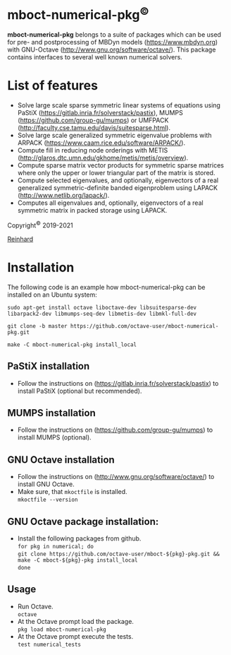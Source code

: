 # mboct-numerical-pkg<sup>&copy;</sup>
**mboct-numerical-pkg** belongs to a suite of packages which can be used for pre- and postprocessing of MBDyn models (https://www.mbdyn.org) with GNU-Octave (http://www.gnu.org/software/octave/). This package contains interfaces to several well known numerical solvers.

# List of features
  - Solve large scale sparse symmetric linear systems of equations using PaStiX (https://gitlab.inria.fr/solverstack/pastix), MUMPS (https://github.com/group-gu/mumps) or UMFPACK (http://faculty.cse.tamu.edu/davis/suitesparse.html).
  - Solve large scale generalized symmetric eigenvalue problems with ARPACK (https://www.caam.rice.edu/software/ARPACK/).
  - Compute fill in reducing node orderings with METIS (http://glaros.dtc.umn.edu/gkhome/metis/metis/overview).
  - Compute sparse matrix vector products for symmetric sparse matrices where only the upper or lower triangular part of the matrix is stored.
  - Compute selected eigenvalues, and optionally, eigenvectors of a real generalized symmetric-definite banded eigenproblem using LAPACK (http://www.netlib.org/lapack/).
  - Computes all eigenvalues and, optionally, eigenvectors of a real symmetric matrix in packed storage using LAPACK.
  
Copyright<sup>&copy;</sup> 2019-2021

[Reinhard](mailto:octave-user@a1.net)

# Installation
  The following code is an example how mboct-numerical-pkg can be installed on an Ubuntu system:
  
  `sudo apt-get install octave liboctave-dev libsuitesparse-dev libarpack2-dev libmumps-seq-dev libmetis-dev libmkl-full-dev`

  `git clone -b master https://github.com/octave-user/mboct-numerical-pkg.git`
       
  `make -C mboct-numerical-pkg install_local`

## PaStiX installation
  - Follow the instructions on (https://gitlab.inria.fr/solverstack/pastix) to install PaStiX (optional but recommended).

## MUMPS installation
  - Follow the instructions on (https://github.com/group-gu/mumps) to install MUMPS (optional).

## GNU Octave installation
  - Follow the instructions on (http://www.gnu.org/software/octave/) to install GNU Octave.  
  - Make sure, that `mkoctfile` is installed.  
    `mkoctfile --version` 

## GNU Octave package installation:
  - Install the following packages from github.  
    `for pkg in numerical; do`    
        `git clone https://github.com/octave-user/mboct-${pkg}-pkg.git && make -C mboct-${pkg}-pkg install_local`	  
    `done`

## Usage
  - Run Octave.  
    `octave`
  - At the Octave prompt load the package.   
    `pkg load mboct-numerical-pkg`
  - At the Octave prompt execute the tests.  
    `test numerical_tests`
	
